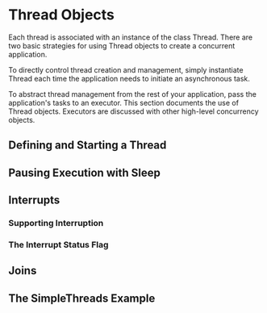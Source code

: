 # Thread Objects

Each thread is associated with an instance of the class Thread. There are two basic strategies for using Thread objects to create a concurrent application.

To directly control thread creation and management, simply instantiate Thread each time the application needs to initiate an asynchronous task.

To abstract thread management from the rest of your application, pass the application's tasks to an executor.
This section documents the use of Thread objects. Executors are discussed with other high-level concurrency objects.

## Defining and Starting a Thread

## Pausing Execution with Sleep

## Interrupts

### Supporting Interruption

### The Interrupt Status Flag

## Joins

## The SimpleThreads Example
